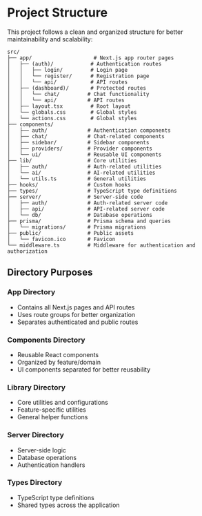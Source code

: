 # Project Structure

This project follows a clean and organized structure for better maintainability and scalability:

```
src/
├── app/                    # Next.js app router pages
│   ├── (auth)/            # Authentication routes
│   │   ├── login/         # Login page
│   │   └── register/      # Registration page
│   │   └── api/           # API routes
│   ├── (dashboard)/       # Protected routes
│   │   └── chat/         # Chat functionality
│   │   └── api/          # API routes
│   ├── layout.tsx         # Root layout
│   └── globals.css        # Global styles
│   └── actions.css        # Global styles
├── components/
│   ├── auth/             # Authentication components
│   ├── chat/             # Chat-related components
│   ├── sidebar/          # Sidebar components
│   ├── providers/        # Provider components
│   └── ui/               # Reusable UI components
├── lib/                  # Core utilities
│   ├── auth/             # Auth-related utilities
│   └── ai/               # AI-related utilities
│   └── utils.ts          # General utilities
├── hooks/                # Custom hooks
├── types/                # TypeScript type definitions
├── server/               # Server-side code
│   ├── auth/             # Auth-related server code
│   ├── api/              # API-related server code
│   └── db/               # Database operations
├── prisma/               # Prisma schema and queries
│   └── migrations/       # Prisma migrations
├── public/               # Public assets
│   └── favicon.ico       # Favicon
└── middleware.ts         # Middleware for authentication and authorization

```

## Directory Purposes

### App Directory
- Contains all Next.js pages and API routes
- Uses route groups for better organization
- Separates authenticated and public routes

### Components Directory
- Reusable React components
- Organized by feature/domain
- UI components separated for better reusability

### Library Directory
- Core utilities and configurations
- Feature-specific utilities
- General helper functions

### Server Directory
- Server-side logic
- Database operations
- Authentication handlers

### Types Directory
- TypeScript type definitions
- Shared types across the application 